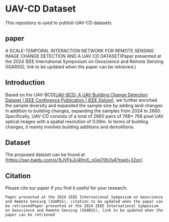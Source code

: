 # UAV-CD Dataset

This repository is used to publish UAV-CD datasets

## paper

A SCALE-TEMPORAL INTERACTION NETWORK FOR REMOTE SENSING IMAGE CHANGE DETECTION AND A UAV-CD DATASET(Paper presented at the 2024 IEEE International Symposium on Geoscience and Remote Sensing (IGARSS), link to be updated when the paper can be retrieved.)

## Introduction

Based on the UAV-BCD[[UAV-BCD: A UAV Building Change Detection Dataset | IEEE Conference Publication | IEEE Xplore](https://ieeexplore.ieee.org/document/10281907)], we further enriched the sample diversity and expanded the sample size by adding land changes in addition to building changes, expanding the samples from 2024 to 2660. Specifically, UAV-CD consists of a total of 2660 pairs of 768× 768 pixel UAV optical images with a spatial resolution of 0.06m. In terms of building changes, it mainly involves building additions and demolitions.

## Dataset

The proposed dataset can be found at [https://pan.baidu.com/s/1tJVFkJU4fmX_nGqi70b3yA?pwd=32qc] 

## Citation

Please cite our paper if you find it useful for your research.

```
Paper presented at the 2024 IEEE International Symposium on Geoscience and Remote Sensing (IGARSS), citation to be updated when the paper can be retrievedPaper presented at the 2024 IEEE International Symposium on Geoscience and Remote Sensing (IGARSS), link to be updated when the paper can be retrieved
```

